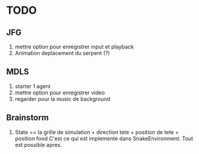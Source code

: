 # TODO

## JFG
1. mettre option pour enregistrer input et playback
2. Animation deplacement du serpent (?)

## MDLS
1. starter 1 agent
2. mettre option pour enregistrer video
3. regarder pour la music de background

## Brainstorm
1. State == la grille de simulation + direction tete + position de tete + position food
    C'est ce qui est implemente dans SnakeEnvironment. Tout est possible apres.